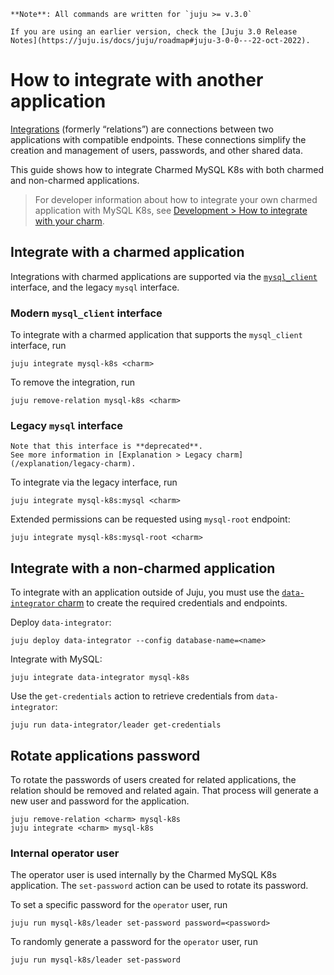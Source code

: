 ```{note}
**Note**: All commands are written for `juju >= v.3.0`

If you are using an earlier version, check the [Juju 3.0 Release Notes](https://juju.is/docs/juju/roadmap#juju-3-0-0---22-oct-2022).
```

# How to integrate with another application

[Integrations](https://juju.is/docs/juju/relation) (formerly “relations”) are connections between two applications with compatible endpoints. These connections simplify the creation and management of users, passwords, and other shared data.

This guide shows how to integrate Charmed MySQL K8s with both charmed and non-charmed applications.

> For developer information about how to integrate your own charmed application with MySQL K8s, see [Development > How to integrate with your charm](/how-to/development/integrate-with-your-charm).


## Integrate with a charmed application

Integrations with charmed applications are supported via the [`mysql_client`](https://github.com/canonical/charm-relation-interfaces/blob/main/interfaces/mysql_client/v0/README.md) interface, and the legacy `mysql` interface.

### Modern `mysql_client` interface

To integrate with a charmed application that supports the `mysql_client` interface, run
```shell
juju integrate mysql-k8s <charm>
```

To remove the integration, run
```shell
juju remove-relation mysql-k8s <charm>
```

### Legacy `mysql` interface
```{caution}
Note that this interface is **deprecated**.
See more information in [Explanation > Legacy charm](/explanation/legacy-charm).
```

To integrate via the legacy interface, run
 ```shell
juju integrate mysql-k8s:mysql <charm>
```

Extended permissions can be requested using `mysql-root` endpoint:
```shell
juju integrate mysql-k8s:mysql-root <charm>
```

## Integrate with a non-charmed application

To integrate with an application outside of Juju, you must use the [`data-integrator` charm](https://charmhub.io/data-integrator) to create the required credentials and endpoints.

Deploy `data-integrator`:
```shell
juju deploy data-integrator --config database-name=<name>
```

Integrate with MySQL:
```shell
juju integrate data-integrator mysql-k8s
```

Use the `get-credentials` action to retrieve credentials from `data-integrator`:
```shell
juju run data-integrator/leader get-credentials
```

## Rotate applications password

To rotate the passwords of users created for related applications, the relation should be removed and related again. That process will generate a new user and password for the application.

```shell
juju remove-relation <charm> mysql-k8s
juju integrate <charm> mysql-k8s
```

### Internal operator user

The operator user is used internally by the Charmed MySQL K8s application. The `set-password` action can be used to rotate its password.

To set a specific password for the `operator` user, run

```shell
juju run mysql-k8s/leader set-password password=<password>
```

To randomly generate a password for the `operator` user, run

```shell
juju run mysql-k8s/leader set-password
```


